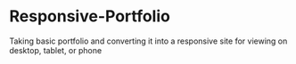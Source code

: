 # Responsive-Portfolio
Taking basic portfolio and converting it into a responsive site for viewing on desktop, tablet, or phone
